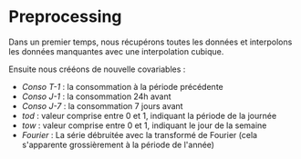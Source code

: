 # Preprocessing

Dans un premier temps, nous récupérons toutes les données et interpolons les données manquantes avec une interpolation cubique.

Ensuite nous crééons de nouvelle covariables :

- *Conso T-1* : la consommation à la période précédente
- *Conso J-1* : la consommation 24h avant
- *Conso J-7* : la consommation 7 jours avant
- *tod* : valeur comprise entre 0 et 1, indiquant la période de la journée
- *tow* : valeur comprise entre 0 et 1, indiquant le jour de la semaine
- *Fourier* : La série débruitée avec la transformé de Fourier (cela s'apparente grossièrement à la période de l'année)
